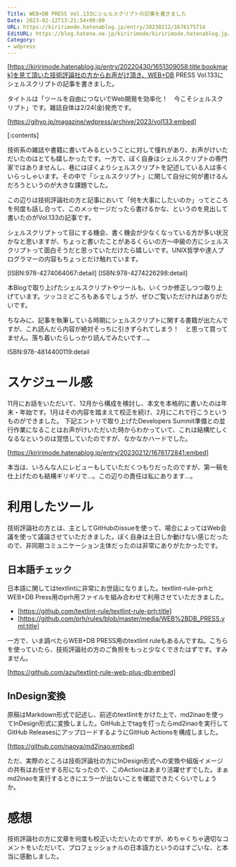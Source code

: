 ```yaml
---
Title: WEB+DB PRESS Vol.133にシェルスクリプトの記事を書きました
Date: 2023-02-12T13:21:54+09:00
URL: https://kiririmode.hatenablog.jp/entry/20230212/1676175714
EditURL: https://blog.hatena.ne.jp/kiririmode/kiririmode.hatenablog.jp/atom/entry/4207112889962462278
Category:
- wdpress
---
```


<!-- textlint-disable -->
[https://kiririmode.hatenablog.jp/entry/20220430/1651309058:title:bookmark]を見て頂いた技術評論社の方からお声がけ頂き、WEB+DB PRESS Vol.133にシェルスクリプトの記事を書きました。
<!-- textlint-enable -->
タイトルは「ツールを自由につないでWeb開発を効率化！　今こそシェルスクリプト」です。雑誌自体は2/24(金)発売です。

[https://gihyo.jp/magazine/wdpress/archive/2023/vol133:embed]

[:contents]

技術系の雑誌や書籍に書いてみるということに対して憧れがあり、お声がけいただいたのはとても嬉しかったです。一方で、ぼく自身はシェルスクリプトの専門家ではありませんし、巷にはぼくよりシェルスクリプトを記述している人は多くいらっしゃいます。その中で「シェルスクリプト」に関して自分に何が書けるんだろうというのが大きな課題でした。

この辺りは技術評論社の方と記事において「何を大事にしたいのか」ってところを何度も話し合って、このメッセージだったら書けるかな、というのを見出して書いたのがVol.133の記事です。
<!-- textlint-disable ja-technical-writing/ja-no-weak-phrase -->
シェルスクリプトって目にする機会、書く機会が少なくなっている方が多い状況かなと思いますが、ちょっと書いたことがあるくらいの方〜中級の方にシェルスクリプトって面白そうだと思っていただけたら嬉しいです。UNIX哲学や達人プログラマーの内容もちょっとだけ触れています。
<!-- textlint-enable ja-technical-writing/ja-no-weak-phrase -->

[ISBN:978-4274064067:detail]
[ISBN:978-4274226298:detail]

本Blogで取り上げたシェルスクリプトやツールも、いくつか修正しつつ取り上げています。ツッコミどころもあるでしょうが、ぜひご覧いただければありがたいです。

ちなみに、記事を執筆している時期にシェルスクリプトに関する書籍が出たんですが、これ読んだら内容が絶対そっちに引きずられてしまう！　と思って買ってません。落ち着いたらしっかり読んでみたいです…。

ISBN:978-4814400119:detail

# スケジュール感

11月にお話をいただいて、12月から構成を検討し、本文を本格的に書いたのは年末・年始です。1月はその内容を踏まえて校正を続け、2月にこれで行こうというものができました。
下記エントリで取り上げたDevelopers Summit準備との並行作業になることはお声がけいただいた時からわかっていて、これは結構忙しくなるなというのは覚悟していたのですが、なかなかハードでした。

[https://kiririmode.hatenablog.jp/entry/20230212/1676172841:embed]

本当は、いろんな人にレビューもしていただくつもりだったのですが、第一稿を仕上げたのも結構ギリギリで…。この辺りの責任は私にあります…。

# 利用したツール

技術評論社の方とは、主としてGitHubのissueを使って、場合によってはWeb会議を使って議論させていただきました。ぼく自身は土日しか動けない感じだったので、非同期コミュニケーション主体だったのは非常にありがたかったです。

## 日本語チェック

日本語に関してはtextlintに非常にお世話になりました。textlint-rule-prhとWEB+DB Press用のprh用ファイルを組み合わせて利用させていただきました。

- [https://github.com/textlint-rule/textlint-rule-prh:title]
- [https://github.com/prh/rules/blob/master/media/WEB%2BDB_PRESS.yml:title]

一方で、いま調べたらWEB+DB PRESS用のtextlint ruleもあるんですね。こちらを使っていたら、技術評論社の方のご負担をもっと少なくできたはずです。すみません。

[https://github.com/azu/textlint-rule-web-plus-db:embed]

## InDesign変換

原稿はMarkdown形式で記述し、前述のtextlintをかけた上で、md2inaoを使ってInDesign形式に変換しました。GitHub上でtagを打ったらmd2inaoを実行してGitHub ReleasesにアップロードするようにGitHub Actionsを構成しました。

[https://github.com/naoya/md2inao:embed]

ただ、実際のところは技術評論社の方にInDesign形式への変換や組版イメージの共有はお任せする形になったので、このActionはあまり活躍せずでした。まぁmd2inaoを実行するときにエラーが出ないことを確認できたくらいでしょうか。

# 感想

技術評論社の方に文章を何度も校正いただいたのですが、めちゃくちゃ適切なコメントをいただいて、プロフェッショナルの日本語力というのはすごいな、と本当に感動しました。
